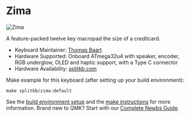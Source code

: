 # Zima

![Zima](https://cdn.shopify.com/s/files/1/0227/9171/6941/products/Zima_Clear_Side.jpg?v=1596531772)

A feature-packed twelve key macropad the size of a creditcard.

* Keyboard Maintainer: [Thomas Baart](https://github.com/splitkb)
* Hardware Supported: Onboard ATmega32u4 with speaker, encoder, RGB underglow, OLED and haptic support, with a Type C connector
* Hardware Availability: [splitkb.com](https://splitkb.com/collections/keyboard-kits/products/zima)

Make example for this keyboard (after setting up your build environment):

    make splitkb/zima:default

See the [build environment setup](https://docs.qmk.fm/#/getting_started_build_tools) and the [make instructions](https://docs.qmk.fm/#/getting_started_make_guide) for more information. Brand new to QMK? Start with our [Complete Newbs Guide](https://docs.qmk.fm/#/newbs).
